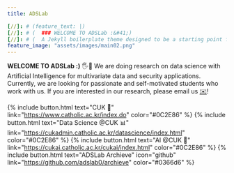 ```yaml
---
title: ADSLab

[//]: # (feature_text: |)
[//]: # (  ### WELCOME TO ADSLab :&#41;)
[//]: # (  A Jekyll boilerplate theme designed to be a starting point for any Jekyll website)
feature_image: "assets/images/main02.png"
---
```



**WELCOME TO ADSLab :)** 🖐️🎉 We are doing research on data science with Artificial Intelligence for multivariate data and security applications. Currently, we are looking for passionate and self-motivated students who work with us. If you are interested in our research, please email us [✉️](./contacts)!

{% include button.html text="CUK 🏫" link="https://www.catholic.ac.kr/index.do" color="#0C2E86" %}  {% include button.html text="Data Science @CUK 📊" link="https://cukadmin.catholic.ac.kr/datascience/index.html" color="#0C2E86" %}  {% include button.html text="AI @CUK 🤖" link="https://cukai.catholic.ac.kr/cukai/index.html" color="#0C2E86" %} {% include button.html text="ADSLab Archieve" icon="github" link="https://github.com/adslab0/archieve" color="#0366d6" %}

[//]: # (☕️ 💻🍨⚗️🌲💠🚀)


